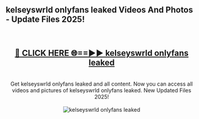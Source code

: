 <h2>kelseyswrld onlyfans leaked Videos And Photos - Update Files 2025!</h2>
<br>
<div align="center">
<h2><a href="https://linkcuts.com/hfmhzwbr" rel="nofollow">🔴 CLICK HERE 🌐==►► kelseyswrld onlyfans leaked</a></h2>
<br>
Get kelseyswrld onlyfans leaked and all content. Now you can access all videos and pictures of kelseyswrld onlyfans leaked. New Updated Files 2025!
<br>
<br>
<a href="https://linkcuts.com/hfmhzwbr" rel="nofollow" data-target="animated-image.originalLink"><img src="https://i.ibb.co.com/WyWwxjT/player-gif2.gif" alt="kelseyswrld onlyfans leaked" style="max-width: 100%; display: inline-block;" data-target="animated-image.originalImage"></a>
</div>
<br>